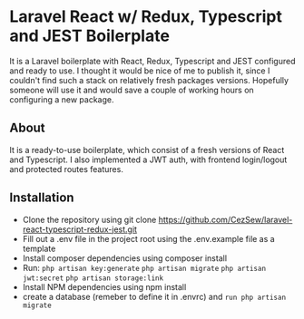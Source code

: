 # Laravel React w/ Redux, Typescript and JEST Boilerplate

It is a Laravel boilerplate with React, Redux, Typescript and JEST configured and ready to use. I thought it would be nice of me to publish it, since I couldn't find such a stack on relatively fresh packages versions. Hopefully someone will use it and would save a couple of working hours on configuring a new package.

## About

It is a ready-to-use boilerplate, which consist of a fresh versions of React and Typescript.
I also implemented a JWT auth, with frontend login/logout and protected routes features.

## Installation

* Clone the repository using git clone https://github.com/CezSew/laravel-react-typescript-redux-jest.git
* Fill out a .env file in the project root using the .env.example file as a template
* Install composer dependencies using composer install
* Run:
 ```php artisan key:generate``` 
 ```php artisan migrate``` 
 ```php artisan jwt:secret```
 ```php artisan storage:link```
* Install NPM dependencies using npm install
* create a database (remeber to define it in .envrc) and ```run php artisan migrate```
